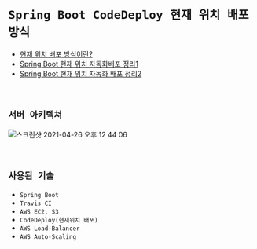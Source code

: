 # `Spring Boot CodeDeploy 현재 위치 배포 방식`

- [현재 위치 배포 방식이란?](https://devlog-wjdrbs96.tistory.com/304)
- [Spring Boot 현재 위치 자동화배포 정리1](https://devlog-wjdrbs96.tistory.com/306)
- [Spring Boot 현재 위치 자동화 배포 정리2](https://devlog-wjdrbs96.tistory.com/303)

<br>

## `서버 아키텍쳐`

![스크린샷 2021-04-26 오후 12 44 06](https://user-images.githubusercontent.com/45676906/116026172-1b16a300-a68d-11eb-9603-e3a1357664fa.png)

<br>

## `사용된 기술`

- `Spring Boot`
- `Travis CI`
- `AWS EC2, S3`
- `CodeDeploy(현재위치 배포)`
- `AWS Load-Balancer`
- `AWS Auto-Scaling`